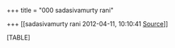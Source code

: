 +++
title = "000 sadasivamurty rani"

+++
[[sadasivamurty rani	2012-04-11, 10:10:41 [Source](https://groups.google.com/g/bvparishat/c/UYKJfKfgcuY)]]



[TABLE]

